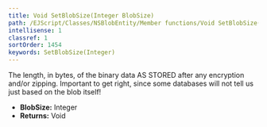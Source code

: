 ```yaml
---
title: Void SetBlobSize(Integer BlobSize)
path: /EJScript/Classes/NSBlobEntity/Member functions/Void SetBlobSize(Integer p_0)
intellisense: 1
classref: 1
sortOrder: 1454
keywords: SetBlobSize(Integer)
---
```



The length, in bytes, of the binary data AS STORED after any encryption and/or zipping. Important to get right, since some databases will not tell us just based on the blob itself!



* **BlobSize:** Integer
* **Returns:** Void


